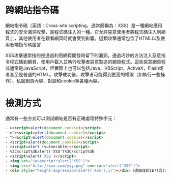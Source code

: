 # 跨網站指令碼
網站指令碼（英語：Cross-site scripting，通常簡稱為：XSS）是一種網站應用程式的安全漏洞攻擊，是程式碼注入的一種。它允許惡意使用者將程式碼注入到網頁上，其他使用者在觀看網頁時就會受到影響。這類攻擊通常包含了HTML以及使用者端指令碼語言

XSS攻擊通常指的是通過利用網頁開發時留下的漏洞，通過巧妙的方法注入惡意指令程式碼到網頁，使用戶載入並執行攻擊者惡意製造的網頁程式。這些惡意網頁程式通常是JavaScript，但實際上也可以包括Java，VBScript，ActiveX，Flash或者甚至是普通的HTML。攻擊成功後，攻擊者可能得到更高的權限（如執行一些操作）、私密網頁內容、對談和cookie等各種內容。

# 檢測方式
通常有一些方式可以測試網站是否有正確處理特殊字元：
```html
- ><script>alert(document.cookie)</script>
- ='><script>alert(document.cookie)</script>
- "><script>alert(document.cookie)</script>
- <script>alert(document.cookie)</script>
- <script>alert (vulnerable)</script>
- %3Cscript%3Ealert('XSS')%3C/script%3E
- <script>alert('XSS')</script>
- <img src="javascript:alert('XSS')">
- <img src="http://xxx.com/yyy.png" onerror="alert('XSS')">
- <div style="height:expression(alert('XSS'),1)"></div>（這個僅於IE7(含)之前有效）
```
